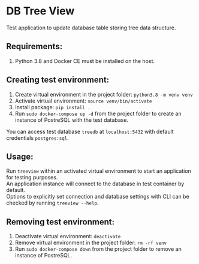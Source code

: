 # DB Tree View

Test application to update database table storing tree data structure.

## Requirements:

1. Python 3.8 and Docker CE must be installed on the host.

## Creating test environment:

1. Create virtual environment in the project folder: `python3.8 -m venv venv`
2. Activate virtual environment: `source venv/bin/activate`
3. Install package: `pip install .`
4. Run `sudo docker-compose up -d` from the project folder to create an instance of PostreSQL with the test database.

You can access test database `treedb` at `localhost:5432` with default credentials `postgres:sql`.

## Usage:

Run `treeview` within an activated virtual environment to start an application for testing purposes. <br> An application instance will connect to the database in test container by default. <br> Options to explicitly set connection and database settings with CLI can be checked by running `treeview --help`.

## Removing test environment:

1. Deactivate virtual environment: `deactivate`
2. Remove virtual environment in the project folder: `rm -rf venv`
3. Run `sudo docker-compose down` from the project folder to remove an instance of PostreSQL.

